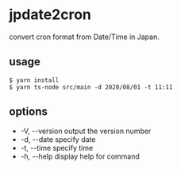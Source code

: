 # jpdate2cron

convert cron format from Date/Time in Japan.

## usage

```shell
$ yarn install
$ yarn ts-node src/main -d 2020/08/01 -t 11:11
```

## options

*  -V, --version      output the version number
*  -d, --date <date>  specify date
*  -t, --time <time>  specify time
*  -h, --help         display help for command

